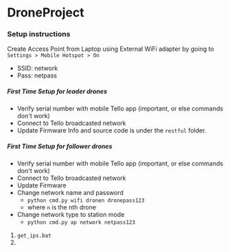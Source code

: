 # DroneProject

### Setup instructions
Create Access Point from Laptop using External WiFi adapter by going to `Settings > Mobile Hotspot > On`
* SSID: network
* Pass: netpass

##### First Time Setup for leader drones
* Verify serial number with mobile Tello app (important, or else commands don't work)
* Connect to Tello broadcasted network
* Update Firmware
Info and source code is under the `restful` folder.

##### First Time Setup for follower drones
* Verify serial number with mobile Tello app (important, or else commands don't work)
* Connect to Tello broadcasted network
* Update Firmware
* Change network name and password
  * `python cmd.py wifi dronen dronepass123`
  * where `n` is the nth drone
* Change network type to station mode
  * `python cmd.py ap network netpass123`


1. `get_ips.bat`
2.
